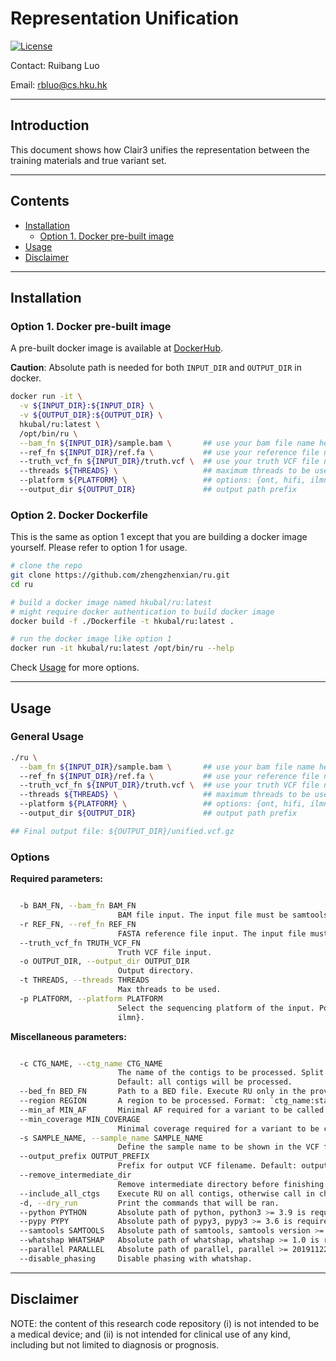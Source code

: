 # Representation Unification

[![License](https://img.shields.io/badge/License-BSD%203--Clause-blue.svg)](https://opensource.org/licenses/BSD-3-Clause)

Contact: Ruibang Luo  

Email: rbluo@cs.hku.hk  

---

## Introduction

This document shows how Clair3 unifies the representation between the training materials and true variant set.

----

## Contents
- [Installation](#installation)
  - [Option 1. Docker pre-built image](#option-1--docker-pre-built-image)
- [Usage](#usage)
- [Disclaimer](#disclaimer)

----

## Installation

### Option 1.  Docker pre-built image

A pre-built docker image is available at [DockerHub](https://hub.docker.com/r/hkubal/ru). 

**Caution**: Absolute path is needed for both `INPUT_DIR` and `OUTPUT_DIR` in docker. 

```bash
docker run -it \
  -v ${INPUT_DIR}:${INPUT_DIR} \
  -v ${OUTPUT_DIR}:${OUTPUT_DIR} \
  hkubal/ru:latest \
  /opt/bin/ru \
  --bam_fn ${INPUT_DIR}/sample.bam \       ## use your bam file name here
  --ref_fn ${INPUT_DIR}/ref.fa \           ## use your reference file name here
  --truth_vcf_fn ${INPUT_DIR}/truth.vcf \  ## use your truth VCF file name here
  --threads ${THREADS} \                   ## maximum threads to be used
  --platform ${PLATFORM} \                 ## options: {ont, hifi, ilmn}
  --output_dir ${OUTPUT_DIR}               ## output path prefix 
```
### Option 2. Docker Dockerfile

This is the same as option 1 except that you are building a docker image yourself. Please refer to option 1 for usage. 

```bash
# clone the repo
git clone https://github.com/zhengzhenxian/ru.git
cd ru

# build a docker image named hkubal/ru:latest
# might require docker authentication to build docker image 
docker build -f ./Dockerfile -t hkubal/ru:latest .

# run the docker image like option 1
docker run -it hkubal/ru:latest /opt/bin/ru --help
```


Check [Usage](#Usage) for more options.

----

## Usage

### General Usage

```bash
./ru \
  --bam_fn ${INPUT_DIR}/sample.bam \       ## use your bam file name here
  --ref_fn ${INPUT_DIR}/ref.fa \           ## use your reference file name here
  --truth_vcf_fn ${INPUT_DIR}/truth.vcf \  ## use your truth VCF file name here
  --threads ${THREADS} \                   ## maximum threads to be used
  --platform ${PLATFORM} \                 ## options: {ont, hifi, ilmn}
  --output_dir ${OUTPUT_DIR}               ## output path prefix 

## Final output file: ${OUTPUT_DIR}/unified.vcf.gz
```

### Options

**Required parameters:**

```bash

  -b BAM_FN, --bam_fn BAM_FN
                        BAM file input. The input file must be samtools indexed.
  -r REF_FN, --ref_fn REF_FN
                        FASTA reference file input. The input file must be samtools indexed.
  --truth_vcf_fn TRUTH_VCF_FN
                        Truth VCF file input.
  -o OUTPUT_DIR, --output_dir OUTPUT_DIR
                        Output directory.
  -t THREADS, --threads THREADS
                        Max threads to be used.
  -p PLATFORM, --platform PLATFORM
                        Select the sequencing platform of the input. Possible options: {ont, hifi,
                        ilmn}.

```

**Miscellaneous parameters:**

```bash

  -c CTG_NAME, --ctg_name CTG_NAME
                        The name of the contigs to be processed. Split by ',' for multiple contigs.
                        Default: all contigs will be processed.
  --bed_fn BED_FN       Path to a BED file. Execute RU only in the provided BED regions.
  --region REGION       A region to be processed. Format: `ctg_name:start-end` (start is 1-based).
  --min_af MIN_AF       Minimal AF required for a variant to be called. Default: 0.08.
  --min_coverage MIN_COVERAGE
                        Minimal coverage required for a variant to be called. Default: 4.
  -s SAMPLE_NAME, --sample_name SAMPLE_NAME
                        Define the sample name to be shown in the VCF file. Default: SAMPLE.
  --output_prefix OUTPUT_PREFIX
                        Prefix for output VCF filename. Default: output.
  --remove_intermediate_dir
                        Remove intermediate directory before finishing to save disk space.
  --include_all_ctgs    Execute RU on all contigs, otherwise call in chr{1..22,X,Y} and {1..22,X,Y}.
  -d, --dry_run         Print the commands that will be ran.
  --python PYTHON       Absolute path of python, python3 >= 3.9 is required.
  --pypy PYPY           Absolute path of pypy3, pypy3 >= 3.6 is required.
  --samtools SAMTOOLS   Absolute path of samtools, samtools version >= 1.10 is required.
  --whatshap WHATSHAP   Absolute path of whatshap, whatshap >= 1.0 is required.
  --parallel PARALLEL   Absolute path of parallel, parallel >= 20191122 is required.
  --disable_phasing     Disable phasing with whatshap.

```

----

## Disclaimer

NOTE: the content of this research code repository (i) is not intended to be a medical device; and (ii) is not intended for clinical use of any kind, including but not limited to diagnosis or prognosis.
